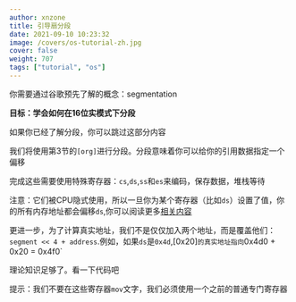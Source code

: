 ```yaml
---
author: xnzone 
title: 引导扇分段
date: 2021-09-10 10:23:32
image: /covers/os-tutorial-zh.jpg
cover: false
weight: 707
tags: ["tutorial", "os"]
---
```


你需要通过谷歌预先了解的概念：segmentation

**目标：学会如何在16位实模式下分段**

如果你已经了解分段，你可以跳过这部分内容

我们将使用第3节的`[org]`进行分段。分段意味着你可以给你的引用数据指定一个偏移

完成这些需要使用特殊寄存器：`cs`,`ds`,`ss`和`es`来编码，保存数据，堆栈等待

注意：它们被CPU隐式使用，所以一旦你为某个寄存器（比如`ds`）设置了值，你的所有内存地址都会偏移`ds`,你可以阅读更多[相关内容](http://wiki.osdev.org/Segmentation)

更进一步，为了计算真实地址，我们不是仅仅加入两个地址，而是覆盖他们：`segment << 4 + address`.例如，如果`ds`是`0x4d`,[0x20]`的真实地址指向`0x4d0 + 0x20 = 0x4f0`

理论知识足够了。看一下代码吧

提示：我们不要在这些寄存器`mov`文字，我们必须使用一个之前的普通专门寄存器